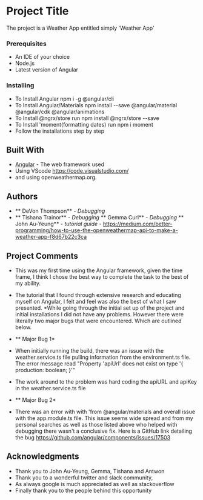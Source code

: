 # Project Title

The project is a Weather App entitled simply 'Weather App' 

### Prerequisites

* An IDE of your choice
* Node.js
* Latest version of Angular  

### Installing
* To Install Angular npm i -g @angular/cli 
* To Install Angular/Materials npm install --save @angular/material @angular/cdk @angular/animations
* To Install @ngrx/store run npm install @ngrx/store --save
* To Install 'moment(formatting dates) run npm i moment
* Follow the installations step by step


## Built With

* [Angular](https://angular.io/) - The web framework used
* Using VScode https://code.visualstudio.com/
* and using openweathermap.org. 

## Authors
* ** DeVon Thompson** - *Debugging*
* ** Tishana Trainor** - *Debugging*
** Gemma Curl** - *Debugging*
** John Au-Yeung** - *tutorial guide* - https://medium.com/better-programming/how-to-use-the-openweathermap-api-to-make-a-weather-app-f8d67b22c3ca

## Project Comments
* This was my first time using the Angular framework, given the time frame, I think I chose the best way to complete the task to the best of my ability. 
* The tutorial that I found through extensive research and educating myself on Angular, I felt and feel was also the best of what I saw presented. 
*While going through the initial set up of the project and initial installations I did not have any problems. However there were literally two major bugs that were encountered. Which are outlined below.
* ** Major Bug 1*
* When initially running the build, there was an issue with the weather.service.ts file pulling information from the environment.ts file. The error message read "Property 'apiUrl' does not exist on type '{ production: boolean; }'"
* The work around to the problem was hard coding the apiURL and apiKey in the weather.service.ts file

* ** Major Bug 2*
* There was an error with with 'from @angular/materials and overall issue with the app.module.ts file. This issue seems wide spread and from my personal searches as well as those listed above who helped with debugging there wasn't a conclusive fix. Here is a GitHub link detailing the bug https://github.com/angular/components/issues/17503
## Acknowledgments
* Thank you to John Au-Yeung, Gemma, Tishana and Antwon
* Thank you to a wonderful twitter and slack community, 
* As always google is much appreciated as well as stackoverflow
* Finally thank you to the people behind this opportunity
